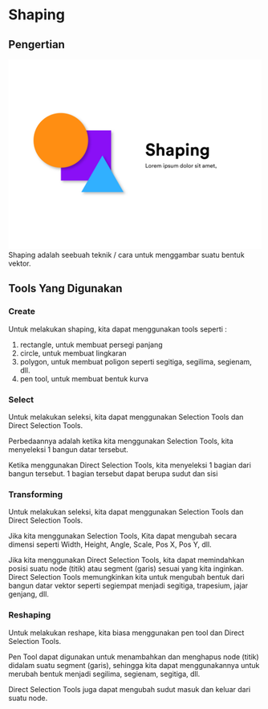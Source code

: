 # Shaping

## Pengertian

![Shaping](../../assets/shaping.jpg) Shaping adalah seebuah teknik / cara untuk menggambar suatu bentuk vektor.

## Tools Yang Digunakan

### Create

Untuk melakukan shaping, kita dapat menggunakan tools seperti :

1. rectangle, untuk membuat persegi panjang
2. circle, untuk membuat lingkaran
3. polygon, untuk membuat poligon seperti segitiga, segilima, segienam, dll.
4. pen tool, untuk membuat bentuk kurva

### Select

Untuk melakukan seleksi, kita dapat menggunakan Selection Tools dan Direct Selection Tools.

Perbedaannya adalah ketika kita menggunakan Selection Tools, kita menyeleksi 1 bangun datar tersebut.

Ketika menggunakan Direct Selection Tools, kita menyeleksi 1 bagian dari bangun tersebut. 1 bagian tersebut dapat berupa sudut dan sisi

### Transforming

Untuk melakukan seleksi, kita dapat menggunakan Selection Tools dan Direct Selection Tools.

Jika kita menggunakan Selection Tools, Kita dapat mengubah secara dimensi seperti Width, Height, Angle, Scale, Pos X, Pos Y, dll.

Jika kita menggunakan Direct Selection Tools, kita dapat memindahkan posisi suatu node (titik) atau segment (garis) sesuai yang kita inginkan. Direct Selection Tools memungkinkan kita untuk mengubah bentuk dari bangun datar vektor seperti segiempat menjadi segitiga, trapesium, jajar genjang, dll.

### Reshaping

Untuk melakukan reshape, kita biasa menggunakan pen tool dan Direct Selection Tools.

Pen Tool dapat digunakan untuk menambahkan dan menghapus node (titik) didalam suatu segment (garis), sehingga kita dapat menggunakannya untuk merubah bentuk menjadi segilima, segienam, segitiga, dll.

Direct Selection Tools juga dapat mengubah sudut masuk dan keluar dari suatu node.
